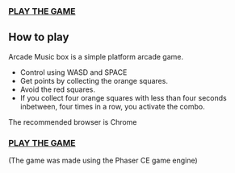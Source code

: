 ### [PLAY THE GAME](https://nilasrd.github.io/arcade/arcade/index.html)

## How to play
Arcade Music box is a simple platform arcade game.
- Control using WASD and SPACE
- Get points by collecting the orange squares.
- Avoid the red squares.
- If you collect four orange squares with less than four seconds inbetween, four times in a row, you activate the combo. 

The recommended browser is Chrome

### [PLAY THE GAME](https://nilasrd.github.io/arcade/arcade/index.html)

(The game was made using the Phaser CE game engine)
